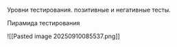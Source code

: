 Уровни тестирования. позитивные и негативные тесты.

Пирамида тестирования


![[Pasted image 20250910085537.png]]
